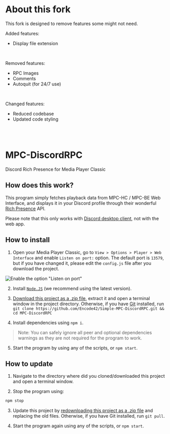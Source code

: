 # About this fork
This fork is designed to remove features some might not need.  

Added features:
- Display file extension
<br/>

Removed features:
- RPC Images
- Comments
- Autoquit (for 24/7 use)
<br/>

Changed features:
- Reduced codebase
- Updated code styling
<br/>
<br/>

# MPC-DiscordRPC
Discord Rich Presence for Media Player Classic

## How does this work?
This program simply fetches playback data from MPC-HC / MPC-BE Web Interface, and displays it in your Discord profile through their wonderful [Rich Presence](https://discordapp.com/rich-presence) API.

Please note that this only works with [Discord desktop client](https://discordapp.com/download), not with the web app.

## How to install
1. Open your Media Player Classic, go to `View > Options > Player > Web Interface` and enable `Listen on port:` option. The default port is `13579`, but if you have changed it, please edit the `config.js` file after you download the project.

![Enable the option "Listen on port"](https://cdn.discordapp.com/attachments/416273308540207116/428748994307424256/unknown.png)

2. Install [`Node.JS`](https://nodejs.org/en/download/current/) (we recommend using the latest version).

3. [Download this project as a .zip file](https://github.com/angeloanan/MPC-DiscordRPC/archive/master.zip), extract it and open a terminal window in the project directory. Otherwise, if you have [Git](https://git-scm.com/) installed, run `git clone https://github.com/Encode42/Simple-MPC-DiscordRPC.git && cd MPC-DiscordRPC`

4. Install dependencies using `npm i`.

> Note: You can safely ignore all peer and optional dependencies warnings as they are not required for the program to work.

5. Start the program by using any of the scripts, or `npm start`.

## How to update

1. Navigate to the directory where did you cloned/downloaded this project and open a terminal window.

2. Stop the program using:

```sh
npm stop
```

3. Update this project by [redownloading this project as a .zip file](https://github.com/Encode42/Simple-MPC-DiscordRPC/archive/master.zip) and replacing the old files. Otherwise, if you have Git installed, run `git pull`.

4. Start the program again using any of the scripts, or `npm start`.
